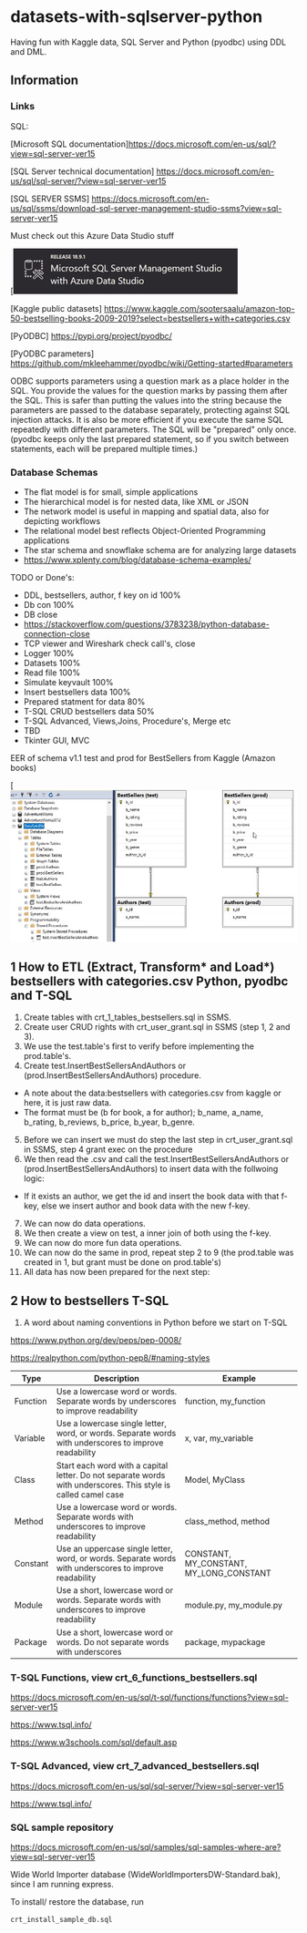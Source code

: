 # datasets-with-sqlserver-python
Having fun with Kaggle data, SQL Server and Python (pyodbc) using DDL and DML.

## Information
### Links
SQL:

[Microsoft SQL documentation]https://docs.microsoft.com/en-us/sql/?view=sql-server-ver15

[SQL Server technical documentation] https://docs.microsoft.com/en-us/sql/sql-server/?view=sql-server-ver15

[SQL SERVER SSMS] https://docs.microsoft.com/en-us/sql/ssms/download-sql-server-management-studio-ssms?view=sql-server-ver15

Must check out this Azure Data Studio stuff

[![Screenshot](x_SSMS_AZ.jpg)

[Kaggle public datasets] https://www.kaggle.com/sootersaalu/amazon-top-50-bestselling-books-2009-2019?select=bestsellers+with+categories.csv

[PyODBC] https://pypi.org/project/pyodbc/

[PyODBC parameters] https://github.com/mkleehammer/pyodbc/wiki/Getting-started#parameters

ODBC supports parameters using a question mark as a place holder in the SQL. 
You provide the values for the question marks by passing them after the SQL.
This is safer than putting the values into the string because the parameters are passed to the database separately, 
protecting against SQL injection attacks. It is also be more efficient if you execute the same SQL repeatedly with different parameters. 
The SQL will be "prepared" only once. (pyodbc keeps only the last prepared statement, so if you switch between statements, each will be prepared multiple times.)

### Database Schemas
* The flat model is for small, simple applications
* The hierarchical model is for nested data, like XML or JSON
* The network model is useful in mapping and spatial data, also for depicting workflows
* The relational model best reflects Object-Oriented Programming applications
* The star schema and snowflake schema are for analyzing large datasets
* https://www.xplenty.com/blog/database-schema-examples/

TODO or Done's:
* DDL, bestsellers, author, f key on id 100%
* Db con 100%
* DB close
* https://stackoverflow.com/questions/3783238/python-database-connection-close
* TCP viewer and Wireshark check call's, close
* Logger 100%
* Datasets 100%
* Read file 100%
* Simulate keyvault 100%
* Insert bestsellers data 100%
* Prepared statment for data 80%
* T-SQL CRUD bestsellers data 50%
* T-SQL Advanced, Views,Joins, Procedure's, Merge etc
* TBD
* Tkinter GUI, MVC

EER of schema v1.1 test and prod for BestSellers from Kaggle (Amazon books)

[![Screenshot](x_EER_schema1_bestsellers.jpg)

## 1 How to ETL (Extract, Transform* and Load*) bestsellers with categories.csv Python, pyodbc and T-SQL

1. Create tables with crt_1_tables_bestsellers.sql in SSMS.
2. Create user CRUD rights with crt_user_grant.sql in SSMS (step 1, 2 and 3).
3. We use the test.table's first to verify before implementing the prod.table's.
4. Create test.InsertBestSellersAndAuthors or (prod.InsertBestSellersAndAuthors) procedure.
*   A note about the data:bestsellers with categories.csv from kaggle or here, it is just raw data.
*   The format must be (b for book, a for author); b_name, a_name, b_rating, b_reviews, b_price, b_year, b_genre.
5. Before we can insert we must do step the last step in crt_user_grant.sql in SSMS, step 4 grant exec on the procedure
6.  We then read the .csv and call the test.InsertBestSellersAndAuthors or (prod.InsertBestSellersAndAuthors) to insert data with the follwoing logic:
*   If it exists an author, we get the id and insert the book data with that f-key, else we insert author and book data with the new f-key.
7. We can now do data operations.
8. We then create a view on test, a inner join of both using the f-key.
9. We can now do more fun data operations.
10. We can now do the same in prod, repeat step 2 to 9 (the prod.table was created in 1, but grant must be done on prod.table's)
11. All data has now been prepared for the next step:

## 2 How to bestsellers T-SQL

1. A word about naming conventions in Python before we start on T-SQL

https://www.python.org/dev/peps/pep-0008/

https://realpython.com/python-pep8/#naming-styles


| Type | Description | Example |
| ---- | ----------- | ------- |
| Function | Use a lowercase word or words. Separate words by underscores to improve readability | function, my_function |
| Variable | Use a lowercase single letter, word, or words. Separate words with underscores to improve readability | x, var, my_variable
| Class | Start each word with a capital letter. Do not separate words with underscores. This style is called camel case | Model, MyClass
| Method | Use a lowercase word or words. Separate words with underscores to improve readability | class_method, method
| Constant | Use an uppercase single letter, word, or words. Separate words with underscores to improve readability | CONSTANT, MY_CONSTANT, MY_LONG_CONSTANT
| Module | Use a short, lowercase word or words. Separate words with underscores to improve readability | module.py, my_module.py
| Package | Use a short, lowercase word or words. Do not separate words with underscores | package, mypackage


### T-SQL Functions, view crt_6_functions_bestsellers.sql

https://docs.microsoft.com/en-us/sql/t-sql/functions/functions?view=sql-server-ver15

https://www.tsql.info/

https://www.w3schools.com/sql/default.asp



### T-SQL Advanced, view crt_7_advanced_bestsellers.sql

https://docs.microsoft.com/en-us/sql/sql-server/?view=sql-server-ver15

https://www.tsql.info/


### SQL sample repository
https://docs.microsoft.com/en-us/sql/samples/sql-samples-where-are?view=sql-server-ver15

Wide World Importer database (WideWorldImportersDW-Standard.bak), since I am running express.

To install/ restore the database, run
``` sql
crt_install_sample_db.sql

```
